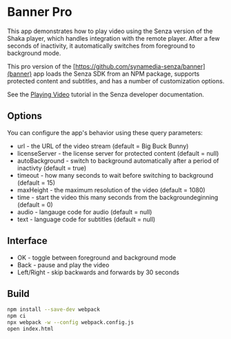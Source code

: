 # Banner Pro

This app demonstrates how to play video using the Senza version of the Shaka player, which handles integration with the remote player. After a few seconds of inactivity, it automatically switches from foreground to background mode.

This pro version of the [https://github.com/synamedia-senza/banner](banner) app loads the Senza SDK from an NPM package, supports protected content and subtitles, and has a number of customization options. 

See the [Playing Video](https://developer.synamedia.com/senza/docs/playing-video) tutorial in the Senza developer documentation.

## Options

You can configure the app's behavior using these query parameters:

* url - the URL of the video stream (default = Big Buck Bunny)
* licenseServer - the license server for protected content (default = null)
* autoBackground - switch to background automatically after a period of inactivty (default = true)
* timeout - how many seconds to wait before switching to background (default = 15)
* maxHeight - the maximum resolution of the video (default = 1080)
* time - start the video this many seconds from the backgroundeginning (default = 0)
* audio - langauge code for audio (default = null)
* text - language code for subtitles (default = null)

## Interface

* OK - toggle between foreground and background mode
* Back - pause and play the video
* Left/Right - skip backwards and forwards by 30 seconds

## Build

```bash
npm install --save-dev webpack
npm ci
npx webpack -w --config webpack.config.js
open index.html
```
